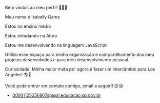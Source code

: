 Bem vindos ao meu perfil! 💁🏽💗

Meu nome é Isabelly Gama

Estou no ensino médio 

Estou estudando na Alura

Estou me desenvolvendo na linguagem JavaScript

Utilizo esse espaço para minha organização e compartilhamento dos meu projetos desenvolvidos e para meu desenvolvimento pessoal.

Curiosidade: Minha maior meta por agora é fazer um intercâmbio para Los Angeles! 🌎🛫


Você pode entrar em contato comigo, email a seguir!! 😌😘
- 00001125356807sp@al.educacao.sp.gov.br
    
  


